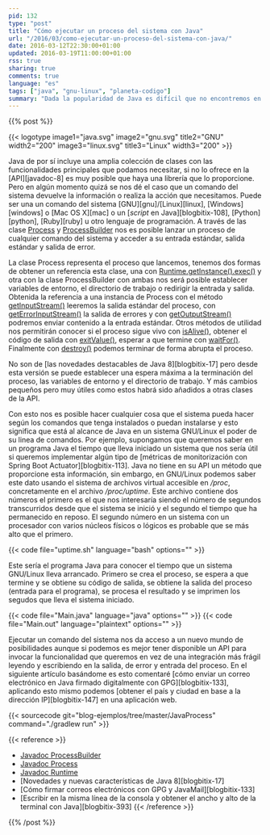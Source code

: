 ```yaml
---
pid: 132
type: "post"
title: "Cómo ejecutar un proceso del sistema con Java"
url: "/2016/03/como-ejecutar-un-proceso-del-sistema-con-java/"
date: 2016-03-12T22:30:00+01:00
updated: 2016-03-19T11:00:00+01:00
rss: true
sharing: true
comments: true
language: "es"
tags: ["java", "gnu-linux", "planeta-codigo"]
summary: "Dada la popularidad de Java es difícil que no encontremos en el propio JDK o librería la funcionalidad que necesitamos y sino en algún comando del sistema de los muchos que tenemos a disposición en un sistema GNU/Linux. Esto nos da acceso a una gran cantidad de funcionalidades también desde los programas Java."
---
```


{{% post %}}

{{< logotype image1="java.svg" image2="gnu.svg" title2="GNU" width2="200" image3="linux.svg" title3="Linux" width3="200" >}}

Java de por sí incluye una amplia colección de clases con las funcionalidades principales que podamos necesitar, si no lo ofrece en la [API][javadoc-8] es muy posible que haya una librería que lo proporcione. Pero en algún momento quizá se nos dé el caso que un comando del sistema devuelve la información o realiza la acción que necesitamos. Puede ser una un comando del sistema [GNU][gnu]/[Linux][linux], [Windows][windows] o [Mac OS X][mac] o un [_script_ en Java][blogbitix-108], [Python][python], [Ruby][ruby] u otro lenguaje de programación. A través de las clase [Process](javadoc8:java/lang/Process.html) y [ProcessBuilder](javadoc8:java/lang/ProcessBuilder.html) nos es posible lanzar un proceso de cualquier comando del sistema y acceder a su entrada estándar, salida estándar y salida de error.

La clase Process representa el proceso que lancemos, tenemos dos formas de obtener un referencia esta clase, una con [Runtime.getInstance().exec()](javadoc8:java/lang/Runtime.html#exec-java.lang.String-) y otra con la clase ProcessBuilder con ambas nos será posible establecer variables de entorno, el directorio de trabajo o redirigir la entrada y salida. Obtenida la referencia a una instancia de Process con el método [getInputStream()](javadoc8:java/lang/Process.html#getInputStream--) leeremos la salida estándar del proceso, con [getErrorInputStream()](javadoc8:java/lang/Process.html#getErrorStream--) la salida de errores y con [getOutputStream()](javadoc8:java/lang/Process.html#getOutputStream--) podremos enviar contenido a la entrada estándar. Otros métodos de utilidad nos permitirán conocer si el proceso sigue vivo con [isAlive()](javadoc8:java/lang/Process.html#isAlive--), obtener el código de salida con [exitValue()](javadoc8:java/lang/Process.html#exitValue--), esperar a que termine con [waitFor()](javadoc8:java/lang/Process.html#waitFor--). Finalmente con [destroy()](javadoc8:java/lang/Process.html#destroy--) podemos terminar de forma abrupta el proceso.

No son de [las novedades destacables de Java 8][blogbitix-17] pero desde esta versión se puede establecer una espera máxima a la terminación del proceso, las variables de entorno y el directorio de trabajo. Y más cambios pequeños pero muy útiles como estos habrá sido añadidos a otras clases de la API.

Con esto nos es posible hacer cualquier cosa que el sistema pueda hacer según los comandos que tenga instalados o puedan instalarse y esto significa que está al alcance de Java en un sistema GNU/Linux el poder de su linea de comandos. Por ejemplo, supongamos que queremos saber en un programa Java el tiempo que lleva iniciado un sistema que nos sería útil si queremos implementar algún tipo de [métricas de monitorización con Spring Boot Actuator][blogbitix-113]. Java no tiene en su API un método que proporcione esta información, sin embargo, en GNU/Linux podemos saber este dato usando el sistema de archivos virtual accesible en _/proc_, concretamente en el archivo _/proc/uptime_. Este archivo contiene dos números el primero es el que nos interesaría siendo el número de segundos transcurridos desde que el sistema se inició y el segundo el tiempo que ha permanecido en reposo. El segundo número en un sistema con un procesador con varios núcleos físicos o lógicos es probable que se más alto que el primero.

{{< code file="uptime.sh" language="bash" options="" >}}

Este sería el programa Java para conocer el tiempo que un sistema GNU/Linux lleva arrancado. Primero se crea el proceso, se espera a que termine y se obtiene su código de salida, se obtiene la salida del proceso (entrada para el programa), se procesa el resultado y se imprimen los segudos que lleva el sistema iniciado.

{{< code file="Main.java" language="java" options="" >}}
{{< code file="Main.out" language="plaintext" options="" >}}

Ejecutar un comando del sistema nos da acceso a un nuevo mundo de posibilidades aunque si podemos es mejor tener disponible un API para invocar la funcionalidad que queremos en vez de una integración más frágil leyendo y escribiendo en la salida, de error y entrada del proceso. En el siguiente artículo basándome es esto comentaré [cómo enviar un correo electrónico en Java firmado digitalmente con GPG][blogbitix-133], aplicando esto mismo podemos [obtener el país y ciudad en base a la dirección IP][blogbitix-147] en una aplicación web.

{{< sourcecode git="blog-ejemplos/tree/master/JavaProcess" command="./gradlew run" >}}

{{< reference >}}
* [Javadoc ProcessBuilder](javadoc8:java/lang/ProcessBuilder.html)
* [Javadoc Process](javadoc8:java/lang/Process.html)
* [Javadoc Runtime](javadoc8:java/lang/Runtime.html)
* [Novedades y nuevas características de Java 8][blogbitix-17]
* [Cómo firmar correos electrónicos con GPG y JavaMail][blogbitix-133]
* [Escribir en la misma línea de la consola y obtener el ancho y alto de la terminal con Java][blogbitix-393]
{{< /reference >}}

{{% /post %}}
